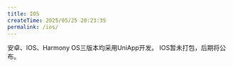```yaml
---
title: IOS
createTime: 2025/05/25 20:23:35
permalink: /ios/
---
```


安卓、IOS、Harmony OS三版本均采用UniApp开发。
IOS暂未打包，后期将公布。